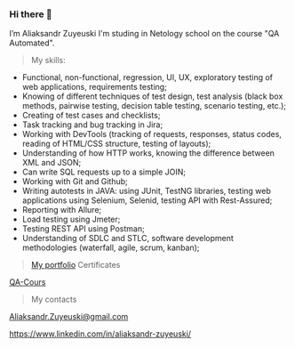 ### Hi there 👋
I’m Aliaksandr Zuyeuski
I'm studing in Netology school on the course "QA Automated".
> My  skills:

- Functional, non-functional, regression, UI, UX, exploratory testing of web applications, requirements testing;
- Knowing of different techniques of test design, test analysis (black box methods, pairwise testing, decision table testing, scenario testing, etc.);
- Creating of test cases and checklists;
- Task tracking and bug tracking in Jira;
- Working with DevTools (tracking of requests, responses, status codes, reading of HTML/CSS structure, testing of layouts);
- Understanding of how HTTP works, knowing the difference between XML and JSON;
- Can write SQL requests up to a simple JOIN;
- Working with Git and Github;
- Writing autotests in JAVA: using JUnit, TestNG libraries, testing web applications using Selenium, Selenid, testing API with Rest-Assured;
- Reporting with Allure;
- Load testing using Jmeter;
- Testing REST API using Postman;
- Understanding of SDLC and STLC, software development methodologies (waterfall, agile, scrum, kanban);
> [My portfolio](https://github.com/Aliaksandr-Zuyeuski/DyplomaAQA)
> Certificates
> 
[QA-Cours](https://drive.google.com/file/d/1WJoVxinKPcIKb3jYRTH_mmm-Slt-xIpw/view?usp=share_link)

> My contacts

Aliaksandr.Zuyeuski@gmail.com

https://www.linkedin.com/in/aliaksandr-zuyeuski/

<!--
**Aliaksandr-Zuyeuski/Aliaksandr-zuyeuski** is a ✨ _special_ ✨ repository because its `README.md` (this file) appears on your GitHub profile.

Here are some ideas to get you started:

- 🔭 I’m currently working on ...
- 🌱 I’m currently learning ...
- 👯 I’m looking to collaborate on ...
- 🤔 I’m looking for help with ...
- 💬 Ask me about ...
- 📫 How to reach me: ...
- 😄 Pronouns: ...
- ⚡ Fun fact: ...
-->
